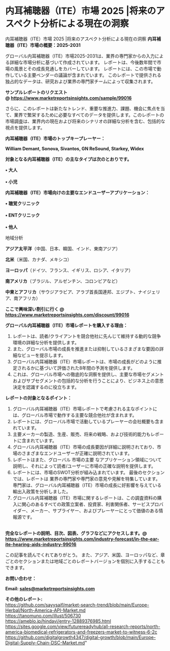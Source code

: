 # 内耳補聴器（ITE）市場 2025 |将来のアスペクト分析による現在の洞察
内耳補聴器（ITE）市場 2025 |将来のアスペクト分析による現在の洞察
<strong><b>内耳補聴器（ITE）市場の概要：2025-2031</b></strong>

グローバル内耳補聴器（ITE）市場2025-2031は、業界の専門家からの入力による詳細な市場分析に基づいて作成されています。 レポートは、今後数年間で市場の風景とその成長見通しをカバーしています。 レポートには、この市場で動作している主要ベンダーの議論が含まれています。 このレポートで提供される独占的なデータは、研究および業界の専門家チームによって収集されます。

<strong>サンプルレポートのリクエスト @ <a href=https://www.marketreportsinsights.com/sample/99016>https://www.marketreportsinsights.com/sample/99016</a></strong>

さらに、このレポートは新たなトレンド、重要な推進力、課題、機会に焦点を当て、業界で繁栄するために必要なすべてのデータを提供します。このレポートの市場調査は、業界内の現在および将来のシナリオの詳細な分析を含む、包括的な視点を提供します。

<strong>内耳補聴器（ITE）市場のトップキープレーヤー：</strong>

<strong>William Demant, Sonova, Sivantos, GN ReSound, Starkey, Widex</strong>

<strong><b>対象となる内耳補聴器（ITE）の主なタイプは次のとおりです。</b></strong>

<strong>• 大人<br><br>• 小児</strong>

<strong><b>内耳補聴器（ITE）市場向けの主要なエンドユーザーアプリケーション：</b></strong>

<strong>• 聴覚クリニック<br><br>• ENTクリニック<br><br>• 他人</strong>

 地域分析

<strong><b>アジア太平洋</b></strong>（中国、日本、韓国、インド、東南アジア）

<strong><b>北米</b></strong>（米国、カナダ、メキシコ）

<strong><b>ヨーロッパ</b></strong>（ドイツ、フランス、イギリス、ロシア、イタリア）

<strong><b>南アメリカ</b></strong>（ブラジル、アルゼンチン、コロンビアなど）

<strong><b>中東とアフリカ</b></strong>（サウジアラビア、アラブ首長国連邦、エジプト、ナイジェリア、南アフリカ）

<strong>ここで興味深い割引に行く @ <a href=https://www.marketreportsinsights.com/discount/99016>https://www.marketreportsinsights.com/discount/99016</a></strong>

<strong><b>グローバル内耳補聴器（ITE）市場レポートを購入する理由：</b></strong>
<ol>
  <li>レポートは、読者/クライアントを競合他社に先んじて維持する動的な競争環境の詳細な分析を提供します。</li>
  <li>また、グローバル市場の成長を推進または抑制しているさまざまな要因の詳細なビューを提示します。</li>
  <li>グローバル内耳補聴器（ITE）市場レポートは、市場の成長がどのように推定されるかに基づいて評価された8年間の予測を提供します。</li>
  <li>これは、グローバル市場への徹底的な洞察を提供し、主要な市場セグメントおよびサブセグメントの包括的な分析を行うことにより、ビジネス上の意思決定を認識するのに役立ちます。</li>
</ol>
<strong><b>レポートの対象となるポイント：</b></strong>
<ol>
  <li>グローバル内耳補聴器（ITE）市場レポートで考慮される主なポイントには、グローバル市場で動作する主要な競合他社が含まれます。</li>
  <li>レポートには、グローバル市場で活動しているプレーヤーの会社概要も含まれています。</li>
  <li>主要メーカーの製造、生産、販売、将来の戦略、および技術的能力もレポートに含まれています。</li>
  <li>グローバル内耳補聴器（ITE）市場の成長要因が詳細に説明されており、市場のさまざまなエンドユーザーが正確に説明されています。</li>
  <li>レポートはまた、グローバル 市場の主要 なアプリケーション領域について説明し、それによって読者/ユーザーに市場の正確な説明を提供します。</li>
  <li>レポートには、市場のSWOT分析が組み込まれています。 最後のセクションでは、レポートは 業界の専門家や専門家の意見や見解を特集しています。 専門家は、グローバル内耳補聴器（ITE）市場の成長に好影響を与えている輸出入政策を分析しました。</li>
  <li>グローバル内耳補聴器（ITE）市場に関するレポートは、この調査資料の購入に関心のあるすべての政策立案者、投資家、利害関係者、サービスプロバイダー、メーカー、サプライヤー、およびプレーヤーにとって価値のある情報源です。</li>
</ol><br>
<strong>完全なレポートの説明、目次、図表、グラフなどにアクセスします。@ <a href=https://www.marketreportsinsights.com/industry-forecast/in-the-ear-ite-hearing-aids-industry-99016>https://www.marketreportsinsights.com/industry-forecast/in-the-ear-ite-hearing-aids-industry-99016</a></strong>

この記事を読んでくれてありがとう。 また、アジア、米国、ヨーロッパなど、章ごとのセクションまたは地域ごとのレポートバージョンを個別に入手することもできます。

<strong><b>お問い合わせ：</b></strong>

<strong>Email: </strong><a href=mailto:sales@marketreportsinsights.com><strong>sales@marketreportsinsights.com</strong></a>

<strong>その他のレポート:</strong>
<br>
<a href=https://github.com/sayysaif/market-search-trend/blob/main/Europe-Herbal/North-America-API-Market.md>https://github.com/sayysaif/market-search-trend/blob/main/Europe-Herbal/North-America-API-Market.md</a>
<br>
<a href=https://tanomuno.com/illust/506730>https://tanomuno.com/illust/506730</a>
<br>
<a href=https://ameblo.jp/hindavi/entry-12889376985.html>https://ameblo.jp/hindavi/entry-12889376985.html</a>
<br>
<a href=https://sites.google.com/view/futurereadyhub/all-research-reports/north-america-biomedical-refrigerators-and-freezers-market-to-witness-6-2c>https://sites.google.com/view/futurereadyhub/all-research-reports/north-america-biomedical-refrigerators-and-freezers-market-to-witness-6-2c</a>
<br>
<a href=https://github.com/digitalgrowth4347/digital-growth/blob/main/Europe-Digital-Supply-Chain-DSC-Market.md>https://github.com/digitalgrowth4347/digital-growth/blob/main/Europe-Digital-Supply-Chain-DSC-Market.md</a>"
